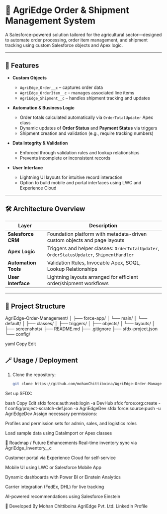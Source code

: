 # 🌾 AgriEdge Order & Shipment Management System

A Salesforce-powered solution tailored for the agricultural sector—designed to automate order processing, order item management, and shipment tracking using custom Salesforce objects and Apex logic.

---

## 🚀 Features

- **Custom Objects**  
  - `AgriEdge_Order__c` – captures order data  
  - `AgriEdge_OrderItem__c` – manages associated line items  
  - `AgriEdge_Shipment__c` – handles shipment tracking and updates  

- **Automation & Business Logic**  
  - Order totals calculated automatically via `OrderTotalUpdater` Apex class  
  - Dynamic updates of **Order Status** and **Payment Status** via triggers  
  - Shipment creation and validation (e.g., require tracking numbers)  

- **Data Integrity & Validation**  
  - Enforced through validation rules and lookup relationships  
  - Prevents incomplete or inconsistent records  

- **User Interface**  
  - Lightning UI layouts for intuitive record interaction  
  - Option to build mobile and portal interfaces using LWC and Experience Cloud  

---

## 🛠️ Architecture Overview

| Layer            | Description                                                                                 |
|------------------|---------------------------------------------------------------------------------------------|
| **Salesforce CRM** | Foundation platform with metadata-driven custom objects and page layouts                    |
| **Apex Logic**     | Triggers and helper classes: `OrderTotalUpdater`, `OrderStatusUpdater`, `ShipmentHandler` |
| **Automation Tools**| Validation Rules, Invocable Apex, SOQL, Lookup Relationships                               |
| **User Interface** | Lightning layouts arranged for efficient order/shipment workflows                           |

---

## 📁 Project Structure

AgriEdge-Order-Management/
│
├── force-app/
│ └── main/
│ └── default/
│ ├── classes/
│ ├── triggers/
│ ├── objects/
│ └── layouts/
│
├── screenshots/
├── README.md
├── .gitignore
├── sfdx-project.json
└── config/

yaml
Copy
Edit

## 🪄 Usage / Deployment

1. Clone the repository:
   ```bash
   git clone https://github.com/mohanChittiboina/AgriEdge-Order-Management.git
Set up SFDX:

bash
Copy
Edit
sfdx force:auth:web:login -a DevHub
sfdx force:org:create -f config/project-scratch-def.json -a AgriEdgeDev
sfdx force:source:push -u AgriEdgeDev
Assign necessary permissions:

Profiles and permission sets for admin, sales, and logistics roles

Load sample data using DataImport or Apex classes

🎯 Roadmap / Future Enhancements
Real-time inventory sync via AgriEdge_Inventory__c

Customer portal via Experience Cloud for self-service

Mobile UI using LWC or Salesforce Mobile App

Dynamic dashboards with Power BI or Einstein Analytics

Carrier integration (FedEx, DHL) for live tracking

AI-powered recommendations using Salesforce Einstein

👤 Developed By
Mohan Chittiboina
AgriEdge Pvt. Ltd.
LinkedIn Profile
